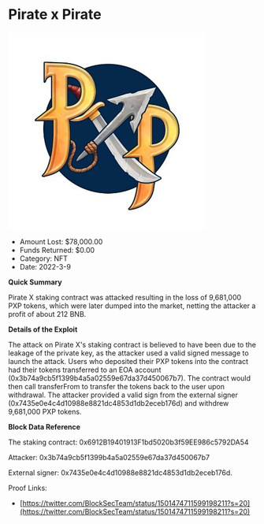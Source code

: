 # Pirate x Pirate
![Pirate x Pirate](/rektimages/Pirate-x-Pirate.png)
- Amount Lost: $78,000.00
- Funds Returned: $0.00
- Category: NFT
- Date: 2022-3-9

**Quick Summary**

Pirate X staking contract was attacked resulting in the loss of 9,681,000 PXP tokens, which were later dumped into the market, netting the attacker a profit of about 212 BNB.

  


 **Details of the Exploit**

The attack on Pirate X's staking contract is believed to have been due to the leakage of the private key, as the attacker used a valid signed message to launch the attack. Users who deposited their PXP tokens into the contract had their tokens transferred to an EOA account (0x3b74a9cb5f1399b4a5a02559e67da37d450067b7). The contract would then call transferFrom to transfer the tokens back to the user upon withdrawal. The attacker provided a valid sign from the external signer (0x7435e0e4c4d10988e8821dc4853d1db2eceb176d) and withdrew 9,681,000 PXP tokens.

  


 **Block Data Reference**

The staking contract: 0x6912B19401913F1bd5020b3f59EE986c5792DA54

Attacker: 0x3b74a9cb5f1399b4a5a02559e67da37d450067b7 

External signer: 0x7435e0e4c4d10988e8821dc4853d1db2eceb176d.


Proof Links:
- [https://twitter.com/BlockSecTeam/status/1501474711599198211?s=20](https://twitter.com/BlockSecTeam/status/1501474711599198211?s=20)


